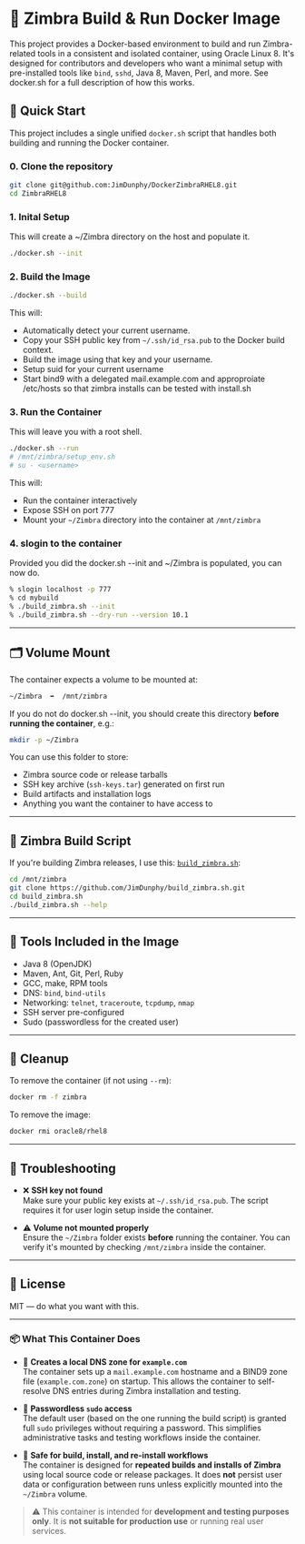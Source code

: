 # 🐳 Zimbra Build & Run Docker Image

This project provides a Docker-based environment to build and run Zimbra-related tools in a consistent and isolated container, using Oracle Linux 8. It's designed for contributors and developers who want a minimal setup with pre-installed tools like `bind`, `sshd`, Java 8, Maven, Perl, and more. See docker.sh for a full description of how this works.

## 🚀 Quick Start

This project includes a single unified `docker.sh` script that handles both building and running the Docker container.

### 0. Clone the repository
```bash
git clone git@github.com:JimDunphy/DockerZimbraRHEL8.git
cd ZimbraRHEL8
```

### 1. Inital Setup 
This will create a ~/Zimbra directory on the host and populate it.
```bash
./docker.sh --init
```

### 2. Build the Image
```bash
./docker.sh --build
```

This will:
- Automatically detect your current username.
- Copy your SSH public key from `~/.ssh/id_rsa.pub` to the Docker build context.
- Build the image using that key and your username.
- Setup suid for your current username
- Start bind9 with a delegated mail.example.com and approproiate /etc/hosts so that zimbra installs can be tested with install.sh

### 3. Run the Container
This will leave you with a root shell.
```bash
./docker.sh --run
# /mnt/zimbra/setup_env.sh
# su - <username>
```

This will:
- Run the container interactively
- Expose SSH on port 777
- Mount your `~/Zimbra` directory into the container at `/mnt/zimbra`

### 4. slogin to the container
Provided you did the docker.sh --init and ~/Zimbra is populated, you can now do.
```bash
% slogin localhost -p 777
% cd mybuild
% ./build_zimbra.sh --init
% ./build_zimbra.sh --dry-run --version 10.1
```
---

## 🗂️ Volume Mount

The container expects a volume to be mounted at:

```bash
~/Zimbra  ➡️  /mnt/zimbra
```

If you do not do docker.sh --init, you should create this directory **before running the container**, e.g.:

```bash
mkdir -p ~/Zimbra
```

You can use this folder to store:

- Zimbra source code or release tarballs
- SSH key archive (`ssh-keys.tar`) generated on first run
- Build artifacts and installation logs
- Anything you want the container to have access to

---

## 🔧 Zimbra Build Script

If you're building Zimbra releases,  I use this: [`build_zimbra.sh`](https://github.com/JimDunphy/build_zimbra.sh):

```bash
cd /mnt/zimbra
git clone https://github.com/JimDunphy/build_zimbra.sh.git
cd build_zimbra.sh
./build_zimbra.sh --help
```

---

## 🧰 Tools Included in the Image

- Java 8 (OpenJDK)
- Maven, Ant, Git, Perl, Ruby
- GCC, make, RPM tools
- DNS: `bind`, `bind-utils`
- Networking: `telnet`, `traceroute`, `tcpdump`, `nmap`
- SSH server pre-configured
- Sudo (passwordless for the created user)

---

## 🧼 Cleanup

To remove the container (if not using `--rm`):

```bash
docker rm -f zimbra
```

To remove the image:

```bash
docker rmi oracle8/rhel8
```

---

## 🙋 Troubleshooting

- ❌ **SSH key not found**  
  Make sure your public key exists at `~/.ssh/id_rsa.pub`. The script requires it for user login setup inside the container.

- ⚠️ **Volume not mounted properly**  
  Ensure the `~/Zimbra` folder exists **before** running the container. You can verify it's mounted by checking `/mnt/zimbra` inside the container.

---

## 📜 License

MIT — do what you want with this.

---

### 📦 What This Container Does

- 📨 **Creates a local DNS zone for `example.com`**  
  The container sets up a `mail.example.com` hostname and a BIND9 zone file (`example.com.zone`) on startup. This allows the container to self-resolve DNS entries during Zimbra installation and testing.

- 🔐 **Passwordless `sudo` access**  
  The default user (based on the one running the build script) is granted full `sudo` privileges without requiring a password. This simplifies administrative tasks and testing workflows inside the container.

- 🔁 **Safe for build, install, and re-install workflows**  
  The container is designed for **repeated builds and installs of Zimbra** using local source code or release packages. It does **not** persist user data or configuration between runs unless explicitly mounted into the `~/Zimbra` volume.

> ⚠️ This container is intended for **development and testing purposes only**. It is **not suitable for production use** or running real user services.
